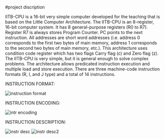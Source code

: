 #project discription

IITB-CPU is a 16-bit very simple computer developed for the teaching that is based on the Little 
Computer Architecture. The IITB-CPU is an 8-register, 16-bit computer system. It has 8 general-purpose 
registers (R0 to R7). Register R7 is always stores Program Counter. PC points to the next instruction. All 
addresses are short word addresses (i.e. address 0 corresponds to the first two bytes of main memory, 
address 1 corresponds to the second two bytes of main memory, etc.). This architecture uses condition 
code register which has two flags Carry flag (c) and Zero flag (z). The IITB-CPU is very simple, but it is 
general enough to solve complex problems. The architecture allows predicated instruction execution 
and multiple load and store execution. There are three machine-code instruction formats (R, I, and J
type) and a total of 14 instructions.

INSTRUCTION FORMAT: 

![instruction format](https://user-images.githubusercontent.com/96682968/205432219-4e4b40e3-d1f2-45f0-9a7e-0576e0d482a4.PNG)


INSTRUCTION ENCODING:

![intr encoding](https://user-images.githubusercontent.com/96682968/205432344-3f71f228-0cca-4aed-ad07-68f8cb70839f.PNG)


INSTRUCTION DESCRIPTION:

![instr desc](https://user-images.githubusercontent.com/96682968/205432453-7139b63a-f554-454f-a9f7-7a48e9920bf3.PNG)
![instr desc2](https://user-images.githubusercontent.com/96682968/205432462-cae834a1-e383-4959-b173-df042aa8b84d.PNG)
